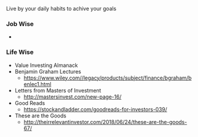 Live by your daily habits to achive your goals

### Job Wise
- 

### Life Wise
- Value Investing Almanack
- Benjamin Graham Lectures
  - https://www.wiley.com//legacy/products/subject/finance/bgraham/benlec1.html
- Letters from Masters of Investment
  - http://mastersinvest.com/new-page-16/
- Good Reads
  - https://stockandladder.com/goodreads-for-investors-039/
- These are the Goods
  - http://theirrelevantinvestor.com/2018/06/24/these-are-the-goods-67/
